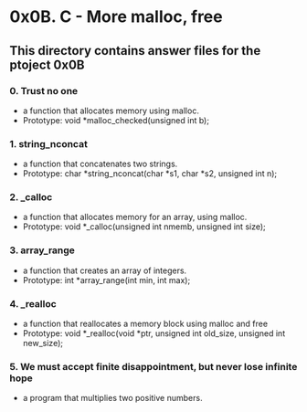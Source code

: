 # 0x0B. C - More malloc, free
## This directory contains answer files for the ptoject 0x0B

### 0. Trust no one
* a function that allocates memory using malloc.
* Prototype: void *malloc_checked(unsigned int b);

### 1. string_nconcat
* a function that concatenates two strings.
* Prototype: char *string_nconcat(char *s1, char *s2, unsigned int n);

### 2. _calloc
* a function that allocates memory for an array, using malloc.
* Prototype: void *_calloc(unsigned int nmemb, unsigned int size);

### 3. array_range
* a function that creates an array of integers.
* Prototype: int *array_range(int min, int max);

### 4. _realloc
* a function that reallocates a memory block using malloc and free
* Prototype: void *_realloc(void *ptr, unsigned int old_size, unsigned int new_size);

### 5. We must accept finite disappointment, but never lose infinite hope
* a program that multiplies two positive numbers.
